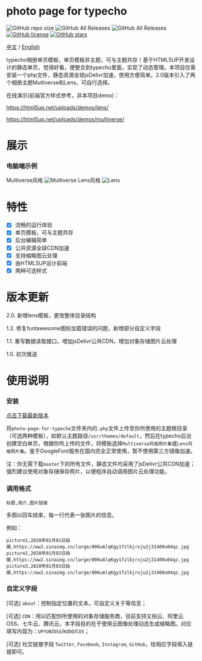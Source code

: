 # photo page for typecho

<img alt="GitHub repo size" src="https://img.shields.io/github/repo-size/616620131/photo-page-for-typecho">  <img alt="GitHub All Releases" src="https://img.shields.io/github/downloads/616620131/photo-page-for-typecho/total">  <img alt="GitHub All Releases" src="https://img.shields.io/github/downloads/616620131/photo-page-for-typecho/latest/total">  <a href="https://github.com/616620131/photo-page-for-typecho/blob/master/LICENSE"><img alt="GitHub license" src="https://img.shields.io/github/license/616620131/photo-page-for-typecho"></a>  <a href="https://github.com/616620131/photo-page-for-typecho/stargazers"><img alt="GitHub stars" src="https://img.shields.io/github/stars/616620131/photo-page-for-typecho?style=social"></a>

[中文](README.md) / [English](README-EN.md)

typecho相册单页模板，单页模板非主题，可与主题共存！基于HTML5UP开发设计的静态单页，觉得好看，便整合到typecho里面，实现了动态管理。本项目仅需安装一个php文件，静态资源全球jsDelivr加速，使用方便简单。2.0版本引入了两个相册主题Multiverse和Lens，可自行选择。

在线演示(前端官方样式参考，非本项目demo)：

https://html5up.net/uploads/demos/lens/

https://html5up.net/uploads/demos/multiverse/

# 展示
### 电脑端示例

Multiverse风格
![Multiverse](https://i.loli.net/2020/05/05/HznahltXYfCgr9F.png)
Lens风格
![Lens](https://i.loli.net/2020/05/15/YrV2Mg7hocU31mk.png)


# 特性

- [x] 流畅的运行体验
- [x] 单页模板，可与主题共存
- [x] 后台编辑简单
- [x] 公共资源全球CDN加速
- [x] 支持缩略图云处理
- [x] 由HTML5UP设计前端
- [x] 两种可选样式

# 版本更新

2.0. 新增lens模板，更改整体目录结构

1.2. 修复fontawesome图标加载错误的问题，新增部分自定义字段

1.1. 重写数据读取接口，增加jsDelivr公共CDN，增加对象存储图片云处理

1.0. 初次推送

# 使用说明
### 安装

[点击下载最新版本](https://github.com/616620131/photo-page-for-typecho/releases)


将`photo-page-for-typecho`文件夹内的`.php`文件上传至你所使用的主题根目录（可选两种模板），如默认主题路径`/usr/themes/default`，然后在typecho后台创建空白单页，根据你所上传的文件，将模板选择`Multiverse风格照片集`或`Lens风格照片集`。鉴于GoogleFont服务在国内完全正常使用，暂不使用第三方镜像加速。

注：你无需下载`master`下的所有文件，静态文件均采用了jsDelivr公共CDN加速；强烈建议使用对象存储保存照片，以便程序自动调用图片云处理功能。


### 调用格式

```
标题,简介,图片链接
```

多图以回车结束，每一行代表一张图片的信息。

例如：
```
picture1,2020年01月01日拍摄,https://ww2.sinaimg.cn/large/006uAlqKgy1fzlbjrxju2j31400u04qz.jpg
picture2,2020年01月02日拍摄,https://ww2.sinaimg.cn/large/006uAlqKgy1fzlbjrxju2j31400u04qz.jpg
picture3,2020年01月03日拍摄,https://ww2.sinaimg.cn/large/006uAlqKgy1fzlbjrxju2j31400u04qz.jpg
```

### 自定义字段

[可选] `about`：控制指定位置的文本，可自定义关于等信息；

[可选] `CDN`：用以匹配你所使用的对象存储服务商，目前支持又拍云、阿里云OSS、七牛云、腾讯云，本字段目的在于使用云图像处理动态生成缩略图。对应填写内容为：`UPYUN`/`OSS`/`KODO`/`COS`；

[可选] 社交链接字段 `Twitter`, `Facebook`, `Instagram`, `GitHub`，给相应字段填入链接即可。
